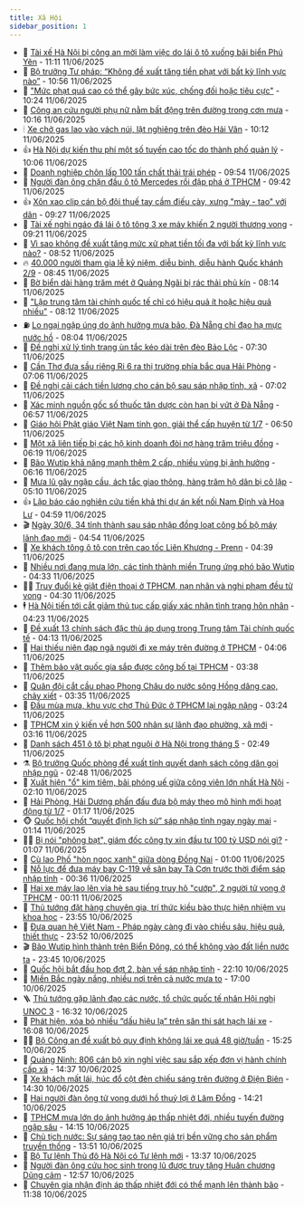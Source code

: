 ```yaml
---
title: Xã Hội
sidebar_position: 1
---
```


<!-- dantri-xa-hoi:START -->
- 🫣 [Tài xế Hà Nội bị công an mời làm việc do lái ô tô xuống bãi biển Phú Yên](https://dantri.com.vn/xa-hoi/tai-xe-ha-noi-bi-cong-an-moi-lam-viec-do-lai-o-to-xuong-bai-bien-phu-yen-20250611174230487.htm) - 11:11 11/06/2025
- 💼 [Bộ trưởng Tư pháp: “Không đề xuất tăng tiền phạt với bất kỳ lĩnh vực nào”](https://dantri.com.vn/xa-hoi/bo-truong-tu-phap-khong-de-xuat-tang-tien-phat-voi-bat-ky-linh-vuc-nao-20250611174600377.htm) - 10:56 11/06/2025
- 🎊 [&quot;Mức phạt quá cao có thể gây bức xúc, chống đối hoặc tiêu cực&quot;](https://dantri.com.vn/xa-hoi/muc-phat-qua-cao-co-the-gay-buc-xuc-chong-doi-hoac-tieu-cuc-20250611164222660.htm) - 10:24 11/06/2025
- 🙉 [Công an cứu người phụ nữ nằm bất động trên đường trong cơn mưa](https://dantri.com.vn/xa-hoi/cong-an-cuu-nguoi-phu-nu-nam-bat-dong-tren-duong-trong-con-mua-20250611163205956.htm) - 10:16 11/06/2025
- 🕯 [Xe chở gas lao vào vách núi, lật nghiêng trên đèo Hải Vân](https://dantri.com.vn/xa-hoi/xe-cho-gas-lao-vao-vach-nui-lat-nghieng-tren-deo-hai-van-20250611165309745.htm) - 10:12 11/06/2025
- 👍 [Hà Nội dự kiến thu phí một số tuyến cao tốc do thành phố quản lý](https://dantri.com.vn/xa-hoi/ha-noi-du-kien-thu-phi-mot-so-tuyen-cao-toc-do-thanh-pho-quan-ly-20250611165350289.htm) - 10:06 11/06/2025
- 🤖 [Doanh nghiệp chôn lấp 100 tấn chất thải trái phép](https://dantri.com.vn/xa-hoi/doanh-nghiep-chon-lap-100-tan-chat-thai-trai-phep-20250611163029037.htm) - 09:54 11/06/2025
- 🙉 [Người đàn ông chặn đầu ô tô Mercedes rồi đập phá ở TPHCM](https://dantri.com.vn/xa-hoi/nguoi-dan-ong-chan-dau-o-to-mercedes-roi-dap-pha-o-tphcm-20250611162858121.htm) - 09:42 11/06/2025
- 👍 [Xôn xao clip cán bộ đội thuế tay cầm điếu cày, xưng &quot;mày - tao&quot; với dân](https://dantri.com.vn/xa-hoi/xon-xao-clip-can-bo-doi-thue-tay-cam-dieu-cay-xung-may-tao-voi-dan-20250611161608580.htm) - 09:27 11/06/2025
- 🗽 [Tài xế nghi ngáo đá lái ô tô tông 3 xe máy khiến 2 người thương vong](https://dantri.com.vn/xa-hoi/tai-xe-nghi-ngao-da-lai-o-to-tong-3-xe-may-khien-2-nguoi-thuong-vong-20250611152640898.htm) - 09:21 11/06/2025
- 🗽 [Vì sao không đề xuất tăng mức xử phạt tiền tối đa với bất kỳ lĩnh vực nào?](https://dantri.com.vn/xa-hoi/vi-sao-khong-de-xuat-tang-muc-xu-phat-tien-toi-da-voi-bat-ky-linh-vuc-nao-20250611153342596.htm) - 08:52 11/06/2025
- 🔥 [40.000 người tham gia lễ kỷ niệm, diễu binh, diễu hành Quốc khánh 2/9](https://dantri.com.vn/xa-hoi/40000-nguoi-tham-gia-le-ky-niem-dieu-binh-dieu-hanh-quoc-khanh-29-20250611151926117.htm) - 08:45 11/06/2025
- 🦒 [Bờ biển dài hàng trăm mét ở Quảng Ngãi bị rác thải phủ kín](https://dantri.com.vn/xa-hoi/bo-bien-dai-hang-tram-met-o-quang-ngai-bi-rac-thai-phu-kin-20250611144649750.htm) - 08:14 11/06/2025
- 🧐 [&quot;Lập trung tâm tài chính quốc tế chỉ có hiệu quả ít hoặc hiệu quả nhiều&quot;](https://dantri.com.vn/xa-hoi/lap-trung-tam-tai-chinh-quoc-te-chi-co-hieu-qua-it-hoac-hieu-qua-nhieu-20250611145752612.htm) - 08:12 11/06/2025
- ⛽️ [Lo ngại ngập úng do ảnh hưởng mưa bão, Đà Nẵng chỉ đạo hạ mực nước hồ](https://dantri.com.vn/xa-hoi/lo-ngai-ngap-ung-do-anh-huong-mua-bao-da-nang-chi-dao-ha-muc-nuoc-ho-20250611144208946.htm) - 08:04 11/06/2025
- 🚀 [Đề nghị xử lý tình trạng ùn tắc kéo dài trên đèo Bảo Lộc](https://dantri.com.vn/xa-hoi/de-nghi-xu-ly-tinh-trang-un-tac-keo-dai-tren-deo-bao-loc-20250611141007435.htm) - 07:30 11/06/2025
- 🦒 [Cần Thơ đưa sầu riêng Ri 6 ra thị trường phía bắc qua Hải Phòng](https://dantri.com.vn/xa-hoi/can-tho-dua-sau-rieng-ri-6-ra-thi-truong-phia-bac-qua-hai-phong-20250611132945462.htm) - 07:06 11/06/2025
- 🦅 [Đề nghị cải cách tiền lương cho cán bộ sau sáp nhập tỉnh, xã](https://dantri.com.vn/xa-hoi/de-nghi-cai-cach-tien-luong-cho-can-bo-sau-sap-nhap-tinh-xa-20250611135555819.htm) - 07:02 11/06/2025
- 🚀 [Xác minh nguồn gốc số thuốc tân dược còn hạn bị vứt ở Đà Nẵng](https://dantri.com.vn/xa-hoi/xac-minh-nguon-goc-so-thuoc-tan-duoc-con-han-bi-vut-o-da-nang-20250611133603110.htm) - 06:57 11/06/2025
- 🦅 [Giáo hội Phật giáo Việt Nam tinh gọn, giải thể cấp huyện từ 1/7](https://dantri.com.vn/xa-hoi/giao-hoi-phat-giao-viet-nam-tinh-gon-giai-the-cap-huyen-tu-17-20250611122655287.htm) - 06:50 11/06/2025
- 🤠 [Một xã liên tiếp bị các hộ kinh doanh đòi nợ hàng trăm triệu đồng](https://dantri.com.vn/xa-hoi/mot-xa-lien-tiep-bi-cac-ho-kinh-doanh-doi-no-hang-tram-trieu-dong-20250611123749477.htm) - 06:19 11/06/2025
- 💄 [Bão Wutip khả năng mạnh thêm 2 cấp, nhiều vùng bị ảnh hưởng](https://dantri.com.vn/xa-hoi/bao-wutip-kha-nang-manh-them-2-cap-nhieu-vung-bi-anh-huong-20250611124344775.htm) - 06:16 11/06/2025
- 🥷 [Mưa lũ gây ngập cầu, ách tắc giao thông, hàng trăm hộ dân bị cô lập](https://dantri.com.vn/xa-hoi/mua-lu-gay-ngap-cau-ach-tac-giao-thong-hang-tram-ho-dan-bi-co-lap-20250611120215167.htm) - 05:10 11/06/2025
- 👍 [Lập báo cáo nghiên cứu tiền khả thi dự án kết nối Nam Định và Hoa Lư](https://dantri.com.vn/xa-hoi/lap-bao-cao-nghien-cuu-tien-kha-thi-du-an-ket-noi-nam-dinh-va-hoa-lu-20250611112852662.htm) - 04:59 11/06/2025
- 🎬 [Ngày 30/6, 34 tỉnh thành sau sáp nhập đồng loạt công bố bộ máy lãnh đạo mới](https://dantri.com.vn/xa-hoi/ngay-306-34-tinh-thanh-sau-sap-nhap-dong-loat-cong-bo-bo-may-lanh-dao-moi-20250611114937805.htm) - 04:54 11/06/2025
- 🦒 [Xe khách tông ô tô con trên cao tốc Liên Khương - Prenn](https://dantri.com.vn/xa-hoi/xe-khach-tong-o-to-con-tren-cao-toc-lien-khuong-prenn-20250611112623646.htm) - 04:39 11/06/2025
- 🌊 [Nhiều nơi đang mưa lớn, các tỉnh thành miền Trung ứng phó bão Wutip](https://dantri.com.vn/xa-hoi/nhieu-noi-dang-mua-lon-cac-tinh-thanh-mien-trung-ung-pho-bao-wutip-20250611104506091.htm) - 04:33 11/06/2025
- 🧑‍💻 [Truy đuổi kẻ giật điện thoại ở TPHCM, nạn nhân và nghi phạm đều tử vong](https://dantri.com.vn/xa-hoi/truy-duoi-ke-giat-dien-thoai-o-tphcm-nan-nhan-va-nghi-pham-deu-tu-vong-20250611104245882.htm) - 04:30 11/06/2025
- 🕴 [Hà Nội tiến tới cắt giảm thủ tục cấp giấy xác nhận tình trạng hôn nhân](https://dantri.com.vn/xa-hoi/ha-noi-tien-toi-cat-giam-thu-tuc-cap-giay-xac-nhan-tinh-trang-hon-nhan-20250611110307360.htm) - 04:23 11/06/2025
- 🤔 [Đề xuất 13 chính sách đặc thù áp dụng trong Trung tâm Tài chính quốc tế](https://dantri.com.vn/xa-hoi/de-xuat-13-chinh-sach-dac-thu-ap-dung-trong-trung-tam-tai-chinh-quoc-te-20250611104255085.htm) - 04:13 11/06/2025
- 💄 [Hai thiếu niên đạp ngã người đi xe máy trên đường ở TPHCM](https://dantri.com.vn/xa-hoi/hai-thieu-nien-dap-nga-nguoi-di-xe-may-tren-duong-o-tphcm-20250611103848765.htm) - 04:06 11/06/2025
- 🧠 [Thêm bảo vật quốc gia sắp được công bố tại TPHCM](https://dantri.com.vn/xa-hoi/them-bao-vat-quoc-gia-sap-duoc-cong-bo-tai-tphcm-20250611102950631.htm) - 03:38 11/06/2025
- 🦣 [Quân đội cắt cầu phao Phong Châu do nước sông Hồng dâng cao, chảy xiết](https://dantri.com.vn/xa-hoi/quan-doi-cat-cau-phao-phong-chau-do-nuoc-song-hong-dang-cao-chay-xiet-20250611102617784.htm) - 03:35 11/06/2025
- 💫 [Đầu mùa mưa, khu vực chợ Thủ Đức ở TPHCM lại ngập nặng](https://dantri.com.vn/xa-hoi/dau-mua-mua-khu-vuc-cho-thu-duc-o-tphcm-lai-ngap-nang-20250611101554975.htm) - 03:24 11/06/2025
- 🚀 [TPHCM xin ý kiến về hơn 500 nhân sự lãnh đạo phường, xã mới](https://dantri.com.vn/xa-hoi/tphcm-xin-y-kien-ve-hon-500-nhan-su-lanh-dao-phuong-xa-moi-20250611101159339.htm) - 03:16 11/06/2025
- 🤔 [Danh sách 451 ô tô bị phạt nguội ở Hà Nội trong tháng 5](https://dantri.com.vn/xa-hoi/danh-sach-451-o-to-bi-phat-nguoi-o-ha-noi-trong-thang-5-20250611094359139.htm) - 02:49 11/06/2025
- ⚗️ [Bộ trưởng Quốc phòng đề xuất tỉnh quyết danh sách công dân gọi nhập ngũ](https://dantri.com.vn/xa-hoi/bo-truong-quoc-phong-de-xuat-tinh-quyet-danh-sach-cong-dan-goi-nhap-ngu-20250611094032323.htm) - 02:48 11/06/2025
- 🫶 [Xuất hiện &quot;ổ&quot; kim tiêm, bãi phóng uế giữa công viên lớn nhất Hà Nội](https://dantri.com.vn/xa-hoi/xuat-hien-o-kim-tiem-bai-phong-ue-giua-cong-vien-lon-nhat-ha-noi-20250610135149210.htm) - 02:10 11/06/2025
- 🌮 [Hải Phòng, Hải Dương phấn đấu đưa bộ máy theo mô hình mới hoạt động từ 1/7](https://dantri.com.vn/xa-hoi/hai-phong-hai-duong-phan-dau-dua-bo-may-theo-mo-hinh-moi-hoat-dong-tu-17-20250611080830256.htm) - 01:17 11/06/2025
- 🐵 [Quốc hội chốt “quyết định lịch sử” sáp nhập tỉnh ngay ngày mai](https://dantri.com.vn/xa-hoi/quoc-hoi-chot-quyet-dinh-lich-su-sap-nhap-tinh-ngay-ngay-mai-20250611080911029.htm) - 01:14 11/06/2025
- 🧑‍🏫 [Bị nói &quot;phông bạt&quot;, giám đốc công ty xin đầu tư 100 tỷ USD nói gì?](https://dantri.com.vn/xa-hoi/bi-noi-phong-bat-giam-doc-cong-ty-xin-dau-tu-100-ty-usd-noi-gi-20250611073907084.htm) - 01:07 11/06/2025
- 💫 [Cù lao Phố  &quot;hòn ngọc xanh&quot; giữa dòng Đồng Nai](https://dantri.com.vn/xa-hoi/cu-lao-pho-hon-ngoc-xanh-giua-dong-dong-nai-20250531143747152.htm) - 01:00 11/06/2025
- 🦩 [Nỗ lực để đưa máy bay C-119 về sân bay Tà Cơn trước thời điểm sáp nhập tỉnh](https://dantri.com.vn/xa-hoi/no-luc-de-dua-may-bay-c-119-ve-san-bay-ta-con-truoc-thoi-diem-sap-nhap-tinh-20250610152110441.htm) - 00:36 11/06/2025
- 🦄 [Hai xe máy lao lên vỉa hè sau tiếng truy hô &quot;cướp&quot;, 2 người tử vong ở TPHCM](https://dantri.com.vn/xa-hoi/hai-xe-may-lao-len-via-he-sau-tieng-truy-ho-cuop-2-nguoi-tu-vong-o-tphcm-20250611040548854.htm) - 00:11 11/06/2025
- 💂 [Thủ tướng đặt hàng chuyên gia, trí thức kiều bào thực hiện nhiệm vụ khoa học](https://dantri.com.vn/xa-hoi/thu-tuong-dat-hang-chuyen-gia-tri-thuc-kieu-bao-thuc-hien-nhiem-vu-khoa-hoc-20250611065553794.htm) - 23:55 10/06/2025
- 💄 [Đưa quan hệ Việt Nam - Pháp ngày càng đi vào chiều sâu, hiệu quả, thiết thực](https://dantri.com.vn/xa-hoi/dua-quan-he-viet-nam-phap-ngay-cang-di-vao-chieu-sau-hieu-qua-thiet-thuc-20250611065237836.htm) - 23:52 10/06/2025
- 🎬 [Bão Wutip hình thành trên Biển Đông, có thể không vào đất liền nước ta](https://dantri.com.vn/xa-hoi/bao-wutip-hinh-thanh-tren-bien-dong-co-the-khong-vao-dat-lien-nuoc-ta-20250611063438854.htm) - 23:45 10/06/2025
- 👀 [Quốc hội bắt đầu họp đợt 2, bàn về sáp nhập tỉnh](https://dantri.com.vn/xa-hoi/quoc-hoi-bat-dau-hop-dot-2-ban-ve-sap-nhap-tinh-20250610211445251.htm) - 22:10 10/06/2025
- 💃 [Miền Bắc ngày nắng, nhiều nơi trên cả nước mưa to](https://dantri.com.vn/xa-hoi/mien-bac-ngay-nang-nhieu-noi-tren-ca-nuoc-mua-to-20250610201328572.htm) - 17:00 10/06/2025
- 🪜 [Thủ tướng gặp lãnh đạo các nước, tổ chức quốc tế nhân Hội nghị UNOC 3](https://dantri.com.vn/xa-hoi/thu-tuong-gap-lanh-dao-cac-nuoc-to-chuc-quoc-te-nhan-hoi-nghi-unoc-3-20250610233150693.htm) - 16:32 10/06/2025
- 📝 [Phát hiện, xóa bỏ nhiều “dấu hiệu lạ” trên sân thi sát hạch lái xe](https://dantri.com.vn/xa-hoi/phat-hien-xoa-bo-nhieu-dau-hieu-la-tren-san-thi-sat-hach-lai-xe-20250610222403979.htm) - 16:08 10/06/2025
- 🧑‍💻 [Bộ Công an đề xuất bỏ quy định không lái xe quá 48 giờ/tuần](https://dantri.com.vn/xa-hoi/bo-cong-an-de-xuat-bo-quy-dinh-khong-lai-xe-qua-48-giotuan-20250610221736887.htm) - 15:25 10/06/2025
- 👺 [Quảng Ninh: 806 cán bộ xin nghỉ việc sau sắp xếp đơn vị hành chính cấp xã](https://dantri.com.vn/xa-hoi/quang-ninh-806-can-bo-xin-nghi-viec-sau-sap-xep-don-vi-hanh-chinh-cap-xa-20250610212741346.htm) - 14:37 10/06/2025
- 🌮 [Xe khách mất lái, húc đổ cột đèn chiếu sáng trên đường ở Điện Biên](https://dantri.com.vn/xa-hoi/xe-khach-mat-lai-huc-do-cot-den-chieu-sang-tren-duong-o-dien-bien-20250610165409057.htm) - 14:30 10/06/2025
- 🤭 [Hai người đàn ông tử vong dưới hồ thuỷ lợi ở Lâm Đồng](https://dantri.com.vn/xa-hoi/hai-nguoi-dan-ong-tu-vong-duoi-ho-thuy-loi-o-lam-dong-20250610210858698.htm) - 14:21 10/06/2025
- 💪 [TPHCM mưa lớn do ảnh hưởng áp thấp nhiệt đới, nhiều tuyến đường ngập sâu](https://dantri.com.vn/xa-hoi/tphcm-mua-lon-do-anh-huong-ap-thap-nhiet-doi-nhieu-tuyen-duong-ngap-sau-20250610205951069.htm) - 14:15 10/06/2025
- 🧰 [Chủ tịch nước: Sự sáng tạo tạo nên giá trị bền vững cho sản phẩm truyền thống](https://dantri.com.vn/xa-hoi/chu-tich-nuoc-su-sang-tao-tao-nen-gia-tri-ben-vung-cho-san-pham-truyen-thong-20250610205048703.htm) - 13:51 10/06/2025
- 🤡 [Bộ Tư lệnh Thủ đô Hà Nội có Tư lệnh mới](https://dantri.com.vn/xa-hoi/bo-tu-lenh-thu-do-ha-noi-co-tu-lenh-moi-20250610194942818.htm) - 13:37 10/06/2025
- 🦆 [Người đàn ông cứu học sinh trong lũ được truy tặng Huân chương Dũng cảm](https://dantri.com.vn/xa-hoi/nguoi-dan-ong-cuu-hoc-sinh-trong-lu-duoc-truy-tang-huan-chuong-dung-cam-20250610192947886.htm) - 12:57 10/06/2025
- 🦍 [Chuyên gia nhận định áp thấp nhiệt đới có thể mạnh lên thành bão](https://dantri.com.vn/xa-hoi/chuyen-gia-nhan-dinh-ap-thap-nhiet-doi-co-the-manh-len-thanh-bao-20250610182435193.htm) - 11:38 10/06/2025<!-- dantri-xa-hoi:END -->
